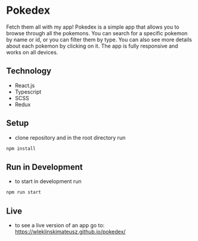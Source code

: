 # Pokedex

Fetch them all with my app! Pokedex is a simple app that allows you to browse through all the pokemons. You can search for a specific pokemon by name or id, or you can filter them by type. You can also see more details about each pokemon by clicking on it. The app is fully responsive and works on all devices.

## Technology

- React.js
- Typescript
- SCSS
- Redux

## Setup

- clone repository and in the root directory run

```bash
npm install
```

## Run in Development

- to start in development run

```bash
npm run start
```

## Live

- to see a live version of an app go to: https://wleklinskimateusz.github.io/pokedex/
